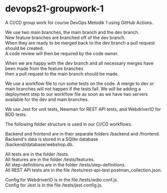 # devops21-groupwork-1

A CI/CD group work for course DevOps Metodik 1 using GitHub Actions.


We use two main branches, the main branch and the dev branch.  
New feature branches are branched off of the dev branch.  
When they are ready to be merged back to the dev branch a pull request should be created.  
A code review will then be required by the code owner.

When we are happy with the dev branch and all necessary merges have been made from the feature branches  
then a pull request to the main branch should be made.

We use a workflow file to run some tests on the code. A merge to dev or main branches will not happen if the tests fail. We will be adding a deployment step to our workflow file as soon as we have two servers available for the dev and main branches.  

We use Jest for unit tests, Newman for REST API tests, and WebdriverIO for BDD tests.  
  
The following folder structure is used in our CI/CD workflows.

Backend and frontend are in their separate folders /backend and /frontend.  
Backend's data is stored in a SQlite database /backend/database/webshop.db.

All tests are in the folder /tests.  
All features are in the folder /tests/features.  
All step-definitions are in the folder /tests/step-definitions.  
All REST API tests are in the file /tests/rest-api-test.postman_collection.json.

Config for WebdriverIO is in the file /tests/wdio.conf.js.  
Config for Jest is in the file /tests/jest.config.js.
